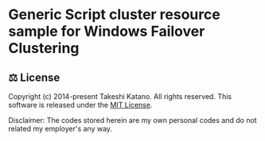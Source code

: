 # Generic Script cluster resource sample for Windows Failover Clustering

## ⚖ License

Copyright (c) 2014-present Takeshi Katano. All rights reserved. This software is released under the [MIT License](https://github.com/tksh164/Cluster-GenericScript-Sample/blob/master/LICENSE).

Disclaimer: The codes stored herein are my own personal codes and do not related my employer's any way.
